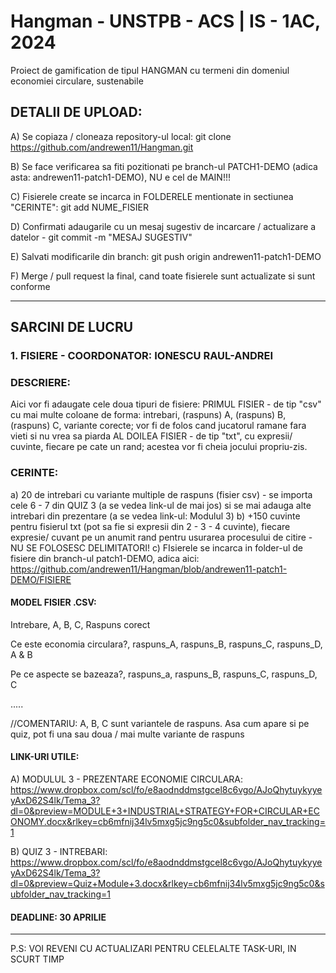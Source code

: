 # Hangman  - UNSTPB - ACS | IS - 1AC, 2024
 Proiect de gamification de tipul HANGMAN cu termeni din domeniul economiei circulare, sustenabile
 
## DETALII DE UPLOAD:
A) Se copiaza / cloneaza repository-ul local: git clone https://github.com/andrewen11/Hangman.git

B) Se face verificarea sa fiti pozitionati pe branch-ul PATCH1-DEMO (adica asta: andrewen11-patch1-DEMO), NU e cel de MAIN!!!

C) Fisierele create se incarca in FOLDERELE mentionate in sectiunea "CERINTE": git add NUME_FISIER

D) Confirmati adaugarile cu un mesaj sugestiv de incarcare / actualizare a datelor - git commit -m "MESAJ SUGESTIV"

E) Salvati modificarile din branch: git push origin andrewen11-patch1-DEMO

F) Merge / pull request la final, cand toate fisierele sunt actualizate si sunt conforme

--------------------------------------------------------------------------------------------------------------------------------

## SARCINI DE LUCRU ##

### 1. FISIERE - COORDONATOR: IONESCU RAUL-ANDREI

### DESCRIERE:
Aici vor fi adaugate cele doua tipuri de fisiere:
PRIMUL FISIER - de tip "csv" cu mai multe coloane de forma: intrebari, (raspuns) A, (raspuns) B, (raspuns) C, variante corecte; vor fi de folos cand jucatorul ramane fara vieti si nu vrea sa piarda 
AL DOILEA FISIER - de tip "txt", cu expresii/ cuvinte, fiecare pe cate un rand; acestea vor fi cheia jocului propriu-zis.

### CERINTE: 
a) 20 de intrebari cu variante multiple de raspuns (fisier csv) - se importa cele 6 - 7 din QUIZ 3 (a se vedea link-ul de mai jos) si se mai adauga alte intrebari din prezentare (a se vedea link-ul: Modulul 3)
b) +150 cuvinte pentru fisierul txt (pot sa fie si expresii din 2 - 3 - 4 cuvinte), fiecare expresie/ cuvant pe un anumit rand pentru usurarea procesului de citire - NU SE FOLOSESC DELIMITATORI!
c) FIsierele se incarca in folder-ul de fisiere din branch-ul patch1-DEMO, adica aici: https://github.com/andrewen11/Hangman/blob/andrewen11-patch1-DEMO/FISIERE

#### MODEL FISIER .CSV:
Intrebare, A, B, C, Raspuns corect

Ce este economia circulara?, raspuns_A, raspuns_B, raspuns_C, raspuns_D, A & B

Pe ce aspecte se bazeaza?, raspuns_a, raspuns_B, raspuns_C, raspuns_D, C

.....

//COMENTARIU: A, B, C sunt variantele de raspuns. Asa cum apare si pe quiz, pot fi una sau doua / mai multe variante de raspuns




#### LINK-URI UTILE:
 A) MODULUL 3 - PREZENTARE ECONOMIE CIRCULARA: https://www.dropbox.com/scl/fo/e8aodnddmstgcel8c6vgo/AJoQhytuykyyeyAxD62S4lk/Tema_3?dl=0&preview=MODULE+3+INDUSTRIAL+STRATEGY+FOR+CIRCULAR+ECONOMY.docx&rlkey=cb6mfnij34lv5mxg5jc9ng5c0&subfolder_nav_tracking=1

 B) QUIZ 3 - INTREBARI: https://www.dropbox.com/scl/fo/e8aodnddmstgcel8c6vgo/AJoQhytuykyyeyAxD62S4lk/Tema_3?dl=0&preview=Quiz+Module+3.docx&rlkey=cb6mfnij34lv5mxg5jc9ng5c0&subfolder_nav_tracking=1

 #### DEADLINE: 30 APRILIE

-----------------------------------------------------------------------------------------------------------------------------------------------------------------------------------------------------

P.S: VOI REVENI CU ACTUALIZARI PENTRU CELELALTE TASK-URI, IN SCURT TIMP
 

